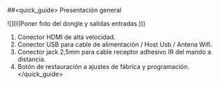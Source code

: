 ##<quick_guide> Presentación general

![](((Poner foto del dongle y salidas entradas.)))

1. Conector HDMI de alta velocidad.
2. Conector USB para cable de alimentación / Host Usb / Antena Wifi.
3. Conector jack 2,5mm para cable receptor adhesivo IR del mando a distancia.
4. Botón de restauración a ajustes de fábrica y programación.
</quick_guide>
